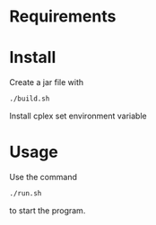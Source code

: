 

# Requirements



# Install

Create a jar file with

```bash
./build.sh
```

Install cplex set environment variable

# Usage

Use the command

```bash
./run.sh
```

to start the program.
